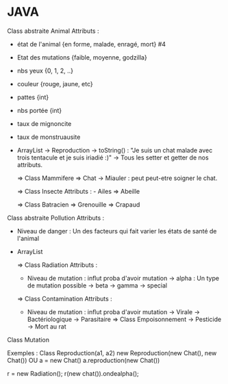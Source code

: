 JAVA
====
Class abstraite Animal
Attributs :
- état de l'animal {en forme, malade, enragé, mort} #4
- Etat des mutations {faible, moyenne, godzilla}
- nbs yeux {0, 1, 2, ..}
- couleur {rouge, jaune, etc}
- pattes {int}
- nbs portée {int}
- taux de mignoncite
- taux de monstruausite
- ArrayList<Mutation>
-> Reproduction
-> toString() : "Je suis un chat malade avec trois tentacule et je suis iriadié :)"
-> Tous les setter et getter de nos attributs.

    => Class Mammifere
        => Chat
        -> Miauler : peut peut-etre soigner le chat.

    => Class Insecte
        Attributs :
        - Ailes
        => Abeille

    => Class Batracien
        => Grenouille
        => Crapaud

Class abstraite Pollution
Attributs :
- Niveau de danger : Un des facteurs qui fait varier les états de santé de l'animal
- ArrayList<Mutation>

    =>  Class Radiation
    Attributs :
    - Niveau de mutation : influt proba d'avoir mutation
        -> alpha : Un type de mutation possible
        -> beta
        -> gamma
        -> special

    =>  Class Contamination
    Attributs :
    - Niveau de mutation : influt proba d'avoir mutation
        -> Virale
        -> Bactériologique
        -> Parasitaire
    =>  Class Empoisonnement
        -> Pesticide
        -> Mort au rat

Class Mutation

Exemples :
Class Reproduction(a1, a2)
new Reproduction(new Chat(), new Chat())
OU
a = new Chat()
a.reproduction(new Chat())

r = new Radiation();
r(new chat()).ondealpha();
